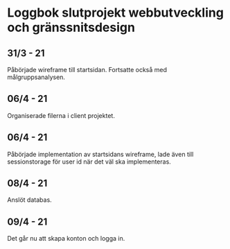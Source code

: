 # Loggbok slutprojekt webbutveckling och gränssnitsdesign

## 31/3 - 21

Påbörjade wireframe till startsidan. Fortsatte också med målgruppsanalysen.

## 06/4 - 21

Organiserade filerna i client projektet. 

## 06/4 - 21

Påbörjade implementation av startsidans wireframe, lade även till sessionstorage för user id när det väl ska implementeras.

## 08/4 - 21

Anslöt databas.

## 09/4 - 21

Det går nu att skapa konton och logga in.